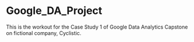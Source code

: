 # Google_DA_Project

This is the workout for the Case Study 1 of Google Data Analytics Capstone on fictional company, Cyclistic. 
